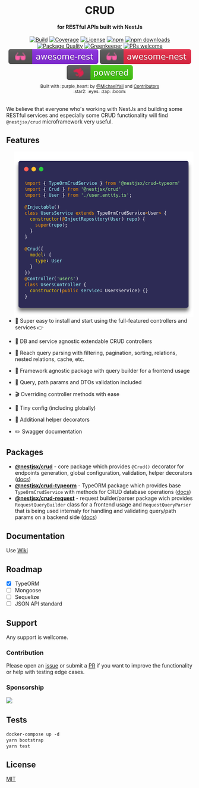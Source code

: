 <div align="center">
  <h1>CRUD</h1>
</div>
<div align="center">
  <strong>for RESTful APIs built with NestJs</strong>
</div>

<br />

<div align="center">
  <a href="https://travis-ci.org/nestjsx/crud"><img src="https://travis-ci.org/nestjsx/crud.svg?branch=master" alt="Build" /></a>
  <a href="https://coveralls.io/github/nestjsx/crud?branch=master"><img src="https://coveralls.io/repos/github/nestjsx/crud/badge.svg" alt="Coverage" /></a>
  <a href="https://github.com/nestjsx/crud/blob/master/LICENSE"><img src="https://img.shields.io/github/license/nestjsx/crud.svg" alt="License" /></a>
  <a href=""><img src="https://img.shields.io/npm/v/@nestjsx/crud.svg" alt="npm" /></a>
  <a href="https://www.npmjs.com/org/nestjsx">
  <img alt="npm downloads" src="https://img.shields.io/npm/dm/@nestjsx/crud.svg">
  </a>
  <a href="https://npm.packagequality.com/#?package=@nestjsx%2Fcrud"><img src="https://npm.packagequality.com/shield/%40nestjsx%2Fcrud.svg" alt="Package Quality"/></a>
  <a href="https://greenkeeper.io/"><img src="https://badges.greenkeeper.io/nestjsx/crud.svg" alt="Greenkeeper" /></a>
  <a href="http://makeapullrequest.com"><img src="https://img.shields.io/badge/PRs-welcome-brightgreen.svg?style=flat-square" alt="PRs welcome" /></a>
  <a href="https://github.com/marmelab/awesome-rest#nodejs"><img src="img/awesome-rest.svg" alt="Awesome REST" /></a>
  <a href="https://github.com/juliandavidmr/awesome-nestjs#components--libraries"><img src="img/awesome-nest.svg" alt="Awesome Nest" /></a>
  <a href="https://github.com/nestjs/nest"><img src="img/nest-powered.svg" alt="Nest Powered" /></a>
</div>

<div align="center">
  <sub>Built with :purple_heart: by
  <a href="https://twitter.com/MichaelYali">@MichaelYali</a> and
  <a href="https://github.com/nestjsx/crud/graphs/contributors">
    Contributors
  </a>
  <div align="center">
    :star2: :eyes: :zap: :boom:
  </div>
</div>

<br />

We believe that everyone who's working with NestJs and building some RESTful services and especially some CRUD functionality will find `@nestjsx/crud` microframework very useful.

## Features

<img align="right" src="img/crud-usage2.png" alt="CRUD usage" />

- :electric_plug: Super easy to install and start using the full-featured controllers and services :point_right:

- :octopus: DB and service agnostic extendable CRUD controllers

- :mag_right: Reach query parsing with filtering, pagination, sorting, relations, nested relations, cache, etc.

- :telescope: Framework agnostic package with query builder for a frontend usage

- :space_invader: Query, path params and DTOs validation included

- :clapper: Overriding controller methods with ease

- :wrench: Tiny config (including globally)

- :gift: Additional helper decorators

- :pencil2: Swagger documentation

## Packages

- [**@nestjsx/crud**]() - core package which provides `@Crud()` decorator for endpoints generation, global configuration, validation, helper decorators ([docs]())
- [**@nestjsx/crud-typeorm**]() - TypeORM package which provides base `TypeOrmCrudService` with methods for CRUD database operations ([docs]())
- [**@nestjsx/crud-request**]() - request builder/parser package wich provides `RequestQueryBuilder` class for a frontend usage and `RequestQueryParser` that is being used internaly for handling and validating query/path params on a backend side ([docs]())

## Documentation

Use [Wiki]()

## Roadmap

- [x] TypeORM
- [ ] Mongoose
- [ ] Sequelize
- [ ] JSON API standard

## Support

Any support is wellcome.

### Contribution

Please open an [issue](https://github.com/nestjsx/crud/issues) or submit a [PR](https://github.com/nestjsx/crud/pulls) if you want to improve the functionality or help with testing edge cases.

### Sponsorship

<a href="https://opencollective.com/nestjsx/donate" target="_blank">
  <img src="https://opencollective.com/nestjsx/donate/button@2x.png?color=blue" width=200 />
</a>

## Tests

```shell
docker-compose up -d
yarn bootstrap
yarn test
```

## License

[MIT](LICENSE)
